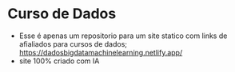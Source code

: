 # Curso de Dados
- Esse é apenas um repositorio para um site statico com links de afialiados para cursos de dados;
https://dadosbigdatamachinelearning.netlify.app/
- site 100% criado com IA
